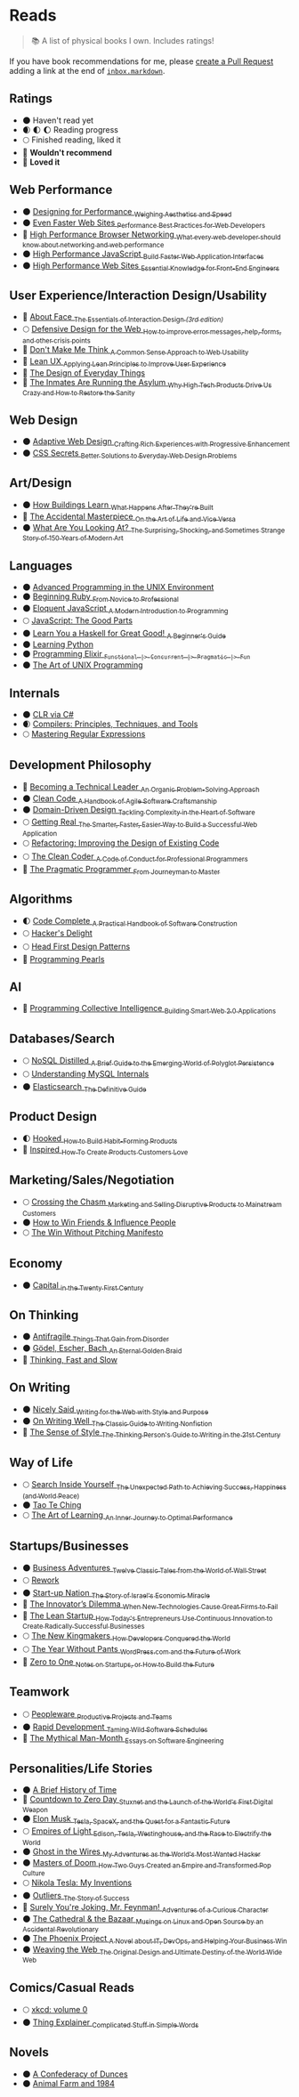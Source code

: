 # Reads

> :books: A list of physical books I own. Includes ratings!

If you have book recommendations for me, please [create a Pull Request](https://github.com/bevacqua/reads/compare) adding a link at the end of [`inbox.markdown`](https://github.com/bevacqua/reads/blob/master/inbox.markdown).

## Ratings

- :new_moon: Haven't read yet
- :waxing_crescent_moon: :first_quarter_moon: :moon: Reading progress
- :full_moon: Finished reading, liked it
- :full_moon_with_face: **Wouldn't recommend**
- :star2: **Loved it**

## Web Performance

- :new_moon: [Designing for Performance <sub>Weighing Aesthetics and Speed</sub>](http://amzn.to/1SCZ0hj)
- :new_moon: [Even Faster Web Sites <sub>Performance Best Practices for Web Developers</sub>](http://amzn.to/1SCYY9b)
- :star2: [High Performance Browser Networking <sub>What every web developer should know about networking and web performance</sub>](http://amzn.to/1S6Vo7O)
- :new_moon: [High Performance JavaScript <sub>Build Faster Web Application Interfaces</sub>](http://amzn.to/1PMIWXs)
- :new_moon: [High Performance Web Sites <sub>Essential Knowledge for Front-End Engineers</sub>](http://amzn.to/1PMIVCQ)

## User Experience/Interaction Design/Usability

- :star2: [About Face <sub>The Essentials of Interaction Design _(3rd edition)_</sub>](http://amzn.to/1SD0KXQ)
- :full_moon: [Defensive Design for the Web <sub>How to improve error messages, help, forms, and other crisis points</sub>](http://amzn.to/1S6XMeX)
- :star2: [Don't Make Me Think <sub>A Common Sense Approach to Web Usability</sub>](http://amzn.to/1SD00SB)
- :full_moon_with_face: [Lean UX <sub>Applying Lean Principles to Improve User Experience</sub>](http://amzn.to/1S6V4WA)
- :star2: [The Design of Everyday Things](http://amzn.to/1SD0MyZ)
- :star2: [The Inmates Are Running the Asylum <sub>Why High Tech Products Drive Us Crazy and How to Restore the Sanity</sub>](http://amzn.to/1S6X80P)

## Web Design

- :new_moon: [Adaptive Web Design <sub>Crafting Rich Experiences with Progressive Enhancement</sub>](http://amzn.to/1SCYY97)
- :new_moon: [CSS Secrets <sub>Better Solutions to Everyday Web Design Problems</sub>](http://amzn.to/1PMIVml)

## Art/Design

- :new_moon: [How Buildings Learn <sub>What Happens After They're Built</sub>](http://amzn.to/1SCYQX0)
- :star2: [The Accidental Masterpiece <sub>On the Art of Life and Vice Versa</sub>](http://amzn.to/1SCYXSE)
- :new_moon: [What Are You Looking At? <sub>The Surprising, Shocking, and Sometimes Strange Story of 150 Years of Modern Art</sub>](http://amzn.to/1SCYY90)

## Languages

- :new_moon: [Advanced Programming in the UNIX Environment](http://amzn.to/1S6VLiD)
- :new_moon: [Beginning Ruby <sub>From Novice to Professional</sub>](http://amzn.to/1S6WVee)
- :new_moon: [Eloquent JavaScript <sub>A Modern Introduction to Programming</sub>](http://amzn.to/1S6VxrX)
- :full_moon: [JavaScript: The Good Parts](http://amzn.to/1SD1gVz)
- :new_moon: [Learn You a Haskell for Great Good! <sub>A Beginner's Guide</sub>](http://amzn.to/1SD1koq)
- :new_moon: [Learning Python](http://amzn.to/1S6XiFt)
- :new_moon: [Programming Elixir <sub>`Functional |> Concurrent |> Pragmatic |> Fun`</sub>](http://amzn.to/1PMIVmv)
- :new_moon: [The Art of UNIX Programming](http://amzn.to/1PMISXS)

## Internals

- :new_moon: [CLR via C#](http://amzn.to/1PhSuHf)
- :waxing_crescent_moon: [Compilers: Principles, Techniques, and Tools](http://amzn.to/1SD1YCe)
- :full_moon: [Mastering Regular Expressions](http://amzn.to/1SD0Ezx)

## Development Philosophy

- :full_moon_with_face: [Becoming a Technical Leader <sub>An Organic Problem-Solving Approach</sub>](http://amzn.to/1S6XLHD)
- :new_moon: [Clean Code <sub>A Handbook of Agile Software Craftsmanship</sub>](http://amzn.to/1S6YFnH)
- :new_moon: [Domain-Driven Design <sub>Tackling Complexity in the Heart of Software</sub>](http://amzn.to/1S6WwIL)
- :full_moon: [Getting Real <sub>The Smarter, Faster, Easier Way to Build a Successful Web Application</sub>](http://amzn.to/1SD1FHK)
- :full_moon: [Refactoring: Improving the Design of Existing Code](http://amzn.to/1S6Z49J)
- :full_moon: [The Clean Coder <sub>A Code of Conduct for Professional Programmers</sub>](http://amzn.to/1S6YGrH)
- :star2: [The Pragmatic Programmer <sub>From Journeyman to Master</sub>](http://amzn.to/1S6WZdR)

## Algorithms

- :first_quarter_moon: [Code Complete <sub>A Practical Handbook of Software Construction</sub>](http://amzn.to/1PhS8R3)
- :full_moon: [Hacker's Delight](http://amzn.to/1S6WsIQ)
- :full_moon: [Head First Design Patterns](http://amzn.to/1S6XaGb)
- :star2: [Programming Pearls](http://amzn.to/1SD1fRH)

## AI

- :star2: [Programming Collective Intelligence <sub>Building Smart Web 2.0 Applications</sub>](http://amzn.to/1S6WH6L)

## Databases/Search

- :full_moon: [NoSQL Distilled <sub>A Brief Guide to the Emerging World of Polyglot Persistence</sub>](http://amzn.to/1S6W5xP)
- :full_moon: [Understanding MySQL Internals](http://amzn.to/1S6WT5P)
- :new_moon: [Elasticsearch <sub>The Definitive Guide</sub>](http://amzn.to/2a71l4z)

## Product Design

- :first_quarter_moon: [Hooked <sub>How to Build Habit-Forming Products</sub>](http://amzn.to/1SCZ0h2)
- :star2: [Inspired <sub>How To Create Products Customers Love</sub>](http://amzn.to/1SD1EDE)

## Marketing/Sales/Negotiation

- :full_moon: [Crossing the Chasm <sub>Marketing and Selling Disruptive Products to Mainstream Customers</sub>](http://amzn.to/1SCZnIs)
- :new_moon: [How to Win Friends & Influence People](http://amzn.to/1SCZ0h6)
- :full_moon: [The Win Without Pitching Manifesto](http://amzn.to/1SD0k3G)

## Economy

- :new_moon: [Capital <sub>in the Twenty First Century</sub>](http://amzn.to/2a727OE)

## On Thinking

- :new_moon: [Antifragile <sub>Things That Gain from Disorder</sub>](http://amzn.to/1PMIVmz)
- :new_moon: [Gödel, Escher, Bach <sub>An Eternal Golden Braid</sub>](http://amzn.to/1SCZ00J)
- :star2: [Thinking, Fast and Slow](http://amzn.to/1SCZOm6)

## On Writing

- :new_moon: [Nicely Said <sub>Writing for the Web with Style and Purpose</sub>](http://amzn.to/1PMIWXE)
- :new_moon: [On Writing Well <sub>The Classic Guide to Writing Nonfiction</sub>](http://amzn.to/1PMIWqx)
- :star2: [The Sense of Style <sub>The Thinking Person's Guide to Writing in the 21st Century</sub>](http://amzn.to/1PMIQz5)

## Way of Life

- :full_moon: [Search Inside Yourself <sub>The Unexpected Path to Achieving Success, Happiness (and World Peace)</sub>](http://amzn.to/1SCYYWw)
- :new_moon: [Tao Te Ching](http://amzn.to/1PMIXKV)
- :full_moon: [The Art of Learning <sub>An Inner Journey to Optimal Performance</sub>](http://amzn.to/1SCZHad)

## Startups/Businesses

- :new_moon: [Business Adventures <sub>Twelve Classic Tales from the World of Wall Street</sub>](http://amzn.to/2aaljeT)
- :full_moon: [Rework](http://amzn.to/1SD1coP)
- :new_moon: [Start-up Nation <sub>The Story of Israel's Economic Miracle</sub>](http://amzn.to/1SCZ0h4)
- :star2: [The Innovator’s Dilemma <sub>When New Technologies Cause Great Firms to Fail</sub>](http://amzn.to/1SCYYG9)
- :star2: [The Lean Startup <sub>How Today's Entrepreneurs Use Continuous Innovation to Create Radically Successful Businesses</sub>](http://amzn.to/1SD0Qi5)
- :full_moon: [The New Kingmakers <sub>How Developers Conquered the World</sub>](http://amzn.to/2a72jxt)
- :full_moon: [The Year Without Pants <sub>WordPress.com and the Future of Work</sub>](http://amzn.to/1SCZTX1)
- :star2: [Zero to One <sub>Notes on Startups, or How to Build the Future</sub>](http://amzn.to/1S6Va0y)

## Teamwork

- :full_moon: [Peopleware <sub>Productive Projects and Teams</sub>](http://amzn.to/1SD1j3S)
- :new_moon: [Rapid Development <sub>Taming Wild Software Schedules</sub>](http://amzn.to/1SD1rAv)
- :star2: [The Mythical Man-Month <sub>Essays on Software Engineering</sub>](http://amzn.to/1PhScjL)

## Personalities/Life Stories

- :new_moon: [A Brief History of Time](http://amzn.to/1PMITec)
- :star2: [Countdown to Zero Day <sub>Stuxnet and the Launch of the World's First Digital Weapon</sub>](http://amzn.to/1SCZIv0)
- :new_moon: [Elon Musk <sub>Tesla, SpaceX, and the Quest for a Fantastic Future</sub>](http://amzn.to/1PMIWXm)
- :full_moon: [Empires of Light <sub>Edison, Tesla, Westinghouse, and the Race to Electrify the World</sub>](http://amzn.to/1S6Vnki)
- :new_moon: [Ghost in the Wires <sub>My Adventures as the World's Most Wanted Hacker</sub>](http://amzn.to/1SCYYGd)
- :new_moon: [Masters of Doom <sub>How Two Guys Created an Empire and Transformed Pop Culture</sub>](http://amzn.to/1PMISXI)
- :full_moon: [Nikola Tesla: My Inventions](http://amzn.to/1S6YYip)
- :new_moon: [Outliers <sub>The Story of Success</sub>](http://amzn.to/1SCZ0hb)
- :star2: [Surely You're Joking, Mr. Feynman! <sub>Adventures of a Curious Character</sub>](http://amzn.to/1S6XwfU)
- :new_moon: [The Cathedral & the Bazaar <sub>Musings on Linux and Open Source by an Accidental Revolutionary</sub>](http://amzn.to/1SCYY93)
- :new_moon: [The Phoenix Project <sub>A Novel about IT, DevOps, and Helping Your Business Win</sub>](http://amzn.to/1PMIWqB)
- :new_moon: [Weaving the Web <sub>The Original Design and Ultimate Destiny of the World Wide Web</sub>](http://amzn.to/1PMITel)

## Comics/Casual Reads

- :full_moon: [xkcd: volume 0](http://amzn.to/1SD1PyG)
- :new_moon: [Thing Explainer <sub>Complicated Stuff in Simple Words</sub>](http://amzn.to/1PMIWqm)

## Novels

- :new_moon: [A Confederacy of Dunces](http://amzn.to/1SCZ0xz)
- :new_moon: [Animal Farm and 1984](http://amzn.to/1SCYYpr)
